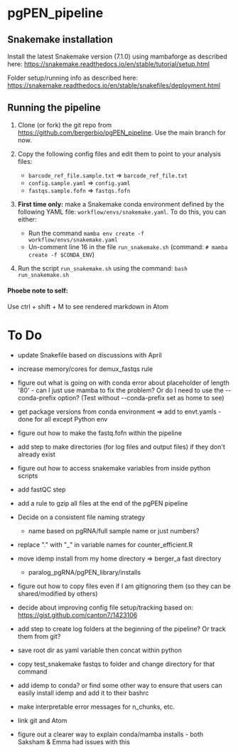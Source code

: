 # pgPEN_pipeline

## Snakemake installation
Install the latest Snakemake version (7.1.0) using mambaforge as described here:
https://snakemake.readthedocs.io/en/stable/tutorial/setup.html

Folder setup/running info as described here:
https://snakemake.readthedocs.io/en/stable/snakefiles/deployment.html

## Running the pipeline

1. Clone (or fork) the git repo from https://github.com/bergerbio/pgPEN_pipeline. Use the main branch for now.

2. Copy the following config files and edit them to point to your analysis files:
    * `barcode_ref_file.sample.txt` => `barcode_ref_file.txt`
    * `config.sample.yaml` => `config.yaml`
    * `fastqs.sample.fofn` => `fastqs.fofn`

3. **First time only:** make a Snakemake conda environment defined by the following YAML file: `workflow/envs/snakemake.yaml`. To do this, you can either:
    * Run the command `mamba env create -f workflow/envs/snakemake.yaml`
    * Un-comment line 16 in the file `run_snakemake.sh` (command: `# mamba create -f $CONDA_ENV`)

4. Run the script `run_snakemake.sh` using the command: `bash run_snakemake.sh`


#### Phoebe note to self:
Use ctrl + shift + M to see rendered markdown in Atom

# To Do

* update Snakefile based on discussions with April

* increase memory/cores for demux_fastqs rule

* figure out what is going on with conda error about placeholder of length '80' - can I just use mamba to fix the problem? Or do I need to use the --conda-prefix option? (Test without --conda-prefix set as home to see)

* get package versions from conda environment => add to envt.yamls - done for all except Python env

* figure out how to make the fastq.fofn within the pipeline

* add step to make directories (for log files and output files) if they don't already exist

* figure out how to access snakemake variables from inside python scripts

* add fastQC step

* add a rule to gzip all files at the end of the pgPEN pipeline

* Decide on a consistent file naming strategy
  * name based on pgRNA/full sample name or just numbers?

* replace "." with "_" in variable names for counter_efficient.R

* move idemp install from my home directory => berger_a fast directory
  * paralog_pgRNA/pgPEN_library/installs

* figure out how to copy files even if I am gitignoring them (so they can be shared/modified by others)

* decide about improving config file setup/tracking based on: https://gist.github.com/canton7/1423106

* add step to create log folders at the beginning of the pipeline? Or track them from git?

* save root dir as yaml variable then concat within python

* copy test_snakemake fastqs to folder and change directory for that command

* add idemp to conda? or find some other way to ensure that users can easily install idemp and add it to their bashrc

* make interpretable error messages for n_chunks, etc.

* link git and Atom

* figure out a clearer way to explain conda/mamba installs - both Saksham & Emma had issues with this
